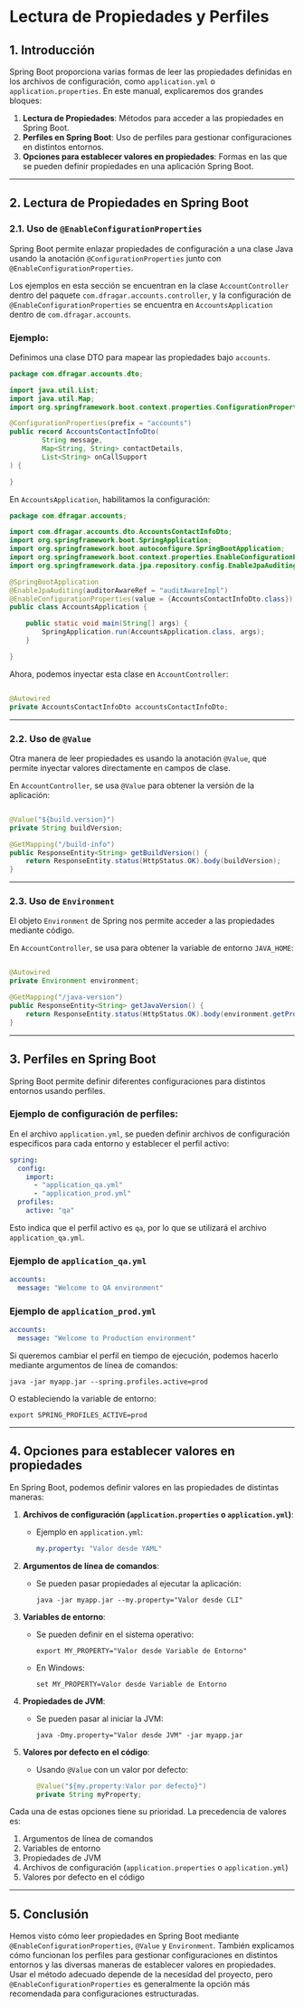 # Lectura de Propiedades y Perfiles

## 1. Introducción

Spring Boot proporciona varias formas de leer las propiedades definidas en los archivos de configuración, como
`application.yml` o `application.properties`. En este manual, explicaremos dos grandes bloques:

1. **Lectura de Propiedades**: Métodos para acceder a las propiedades en Spring Boot.
2. **Perfiles en Spring Boot**: Uso de perfiles para gestionar configuraciones en distintos entornos.
3. **Opciones para establecer valores en propiedades**: Formas en las que se pueden definir propiedades en una
   aplicación Spring Boot.

---

## 2. Lectura de Propiedades en Spring Boot

### 2.1. Uso de `@EnableConfigurationProperties`

Spring Boot permite enlazar propiedades de configuración a una clase Java usando la anotación
`@ConfigurationProperties` junto con `@EnableConfigurationProperties`.

Los ejemplos en esta sección se encuentran en la clase `AccountController` dentro del paquete
`com.dfragar.accounts.controller`, y la configuración de `@EnableConfigurationProperties` se encuentra en
`AccountsApplication` dentro de `com.dfragar.accounts`.

### **Ejemplo:**

Definimos una clase DTO para mapear las propiedades bajo `accounts`.

```java
package com.dfragar.accounts.dto;

import java.util.List;
import java.util.Map;
import org.springframework.boot.context.properties.ConfigurationProperties;

@ConfigurationProperties(prefix = "accounts")
public record AccountsContactInfoDto(
        String message,
        Map<String, String> contactDetails,
        List<String> onCallSupport
) {

}
```

En `AccountsApplication`, habilitamos la configuración:

```java
package com.dfragar.accounts;

import com.dfragar.accounts.dto.AccountsContactInfoDto;
import org.springframework.boot.SpringApplication;
import org.springframework.boot.autoconfigure.SpringBootApplication;
import org.springframework.boot.context.properties.EnableConfigurationProperties;
import org.springframework.data.jpa.repository.config.EnableJpaAuditing;

@SpringBootApplication
@EnableJpaAuditing(auditorAwareRef = "auditAwareImpl")
@EnableConfigurationProperties(value = {AccountsContactInfoDto.class})
public class AccountsApplication {

    public static void main(String[] args) {
        SpringApplication.run(AccountsApplication.class, args);
    }

}
```

Ahora, podemos inyectar esta clase en `AccountController`:

```java

@Autowired
private AccountsContactInfoDto accountsContactInfoDto;
```

---

### 2.2. Uso de `@Value`

Otra manera de leer propiedades es usando la anotación `@Value`, que permite inyectar valores directamente en
campos de clase.

En `AccountController`, se usa `@Value` para obtener la versión de la aplicación:

```java

@Value("${build.version}")
private String buildVersion;

@GetMapping("/build-info")
public ResponseEntity<String> getBuildVersion() {
    return ResponseEntity.status(HttpStatus.OK).body(buildVersion);
}
```

---

### 2.3. Uso de `Environment`

El objeto `Environment` de Spring nos permite acceder a las propiedades mediante código.

En `AccountController`, se usa para obtener la variable de entorno `JAVA_HOME`:

```java

@Autowired
private Environment environment;

@GetMapping("/java-version")
public ResponseEntity<String> getJavaVersion() {
    return ResponseEntity.status(HttpStatus.OK).body(environment.getProperty("JAVA_HOME"));
}
```

---

## 3. Perfiles en Spring Boot

Spring Boot permite definir diferentes configuraciones para distintos entornos usando perfiles.

### **Ejemplo de configuración de perfiles:**

En el archivo `application.yml`, se pueden definir archivos de configuración específicos para cada entorno y
establecer el perfil activo:

```yaml
spring:
  config:
    import:
      - "application_qa.yml"
      - "application_prod.yml"
  profiles:
    active: "qa"
```

Esto indica que el perfil activo es `qa`, por lo que se utilizará el archivo `application_qa.yml`.

### **Ejemplo de `application_qa.yml`**

```yaml
accounts:
  message: "Welcome to QA environment"
```

### **Ejemplo de `application_prod.yml`**

```yaml
accounts:
  message: "Welcome to Production environment"
```

Si queremos cambiar el perfil en tiempo de ejecución, podemos hacerlo mediante argumentos de línea de
comandos:

```shell
java -jar myapp.jar --spring.profiles.active=prod
```

O estableciendo la variable de entorno:

```shell
export SPRING_PROFILES_ACTIVE=prod
```

---

## 4. Opciones para establecer valores en propiedades

En Spring Boot, podemos definir valores en las propiedades de distintas maneras:

1. **Archivos de configuración (`application.properties` o `application.yml`)**:
    - Ejemplo en `application.yml`:

      ```yaml
      my.property: "Valor desde YAML"
      ```

2. **Argumentos de línea de comandos**:
    - Se pueden pasar propiedades al ejecutar la aplicación:

      ```shell
      java -jar myapp.jar --my.property="Valor desde CLI"
      ```

3. **Variables de entorno**:
    - Se pueden definir en el sistema operativo:

      ```shell
      export MY_PROPERTY="Valor desde Variable de Entorno"
      ```
    - En Windows:

      ```shell
      set MY_PROPERTY=Valor desde Variable de Entorno
      ```

4. **Propiedades de JVM**:
    - Se pueden pasar al iniciar la JVM:

      ```shell
      java -Dmy.property="Valor desde JVM" -jar myapp.jar
      ```

5. **Valores por defecto en el código**:
    - Usando `@Value` con un valor por defecto:

      ```java
      @Value("${my.property:Valor por defecto}")
      private String myProperty;
      ```

Cada una de estas opciones tiene su prioridad. La precedencia de valores es:

1. Argumentos de línea de comandos
2. Variables de entorno
3. Propiedades de JVM
4. Archivos de configuración (`application.properties` o `application.yml`)
5. Valores por defecto en el código

---

## 5. Conclusión

Hemos visto cómo leer propiedades en Spring Boot mediante `@EnableConfigurationProperties`, `@Value` y
`Environment`. También explicamos cómo funcionan los perfiles para gestionar configuraciones en distintos
entornos y las diversas maneras de establecer valores en propiedades. Usar el método adecuado depende de la
necesidad del proyecto, pero `@EnableConfigurationProperties` es generalmente la opción más recomendada para
configuraciones estructuradas.